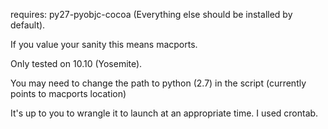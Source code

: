 requires: py27-pyobjc-cocoa (Everything else should be installed by default).

If you value your sanity this means macports.

Only tested on 10.10 (Yosemite).

You may need to change the path to python (2.7) in the script (currently points to macports location)

It's up to you to wrangle it to launch at an appropriate time. I used crontab. 
